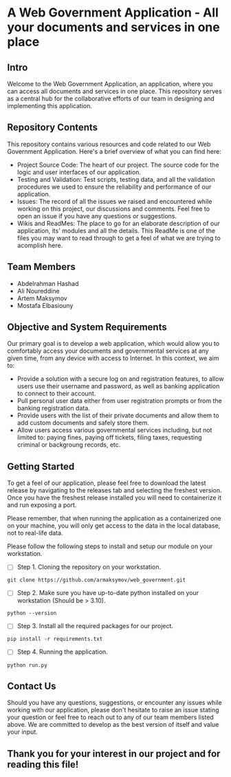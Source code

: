 # A Web Government Application - All your documents and services in one place

## Intro
  Welcome to the Web Government Application, an application, where you can access all documents and services in one place.
  This repository serves as a central hub for the collaborative efforts of our team in designing and implementing this application.

## Repository Contents
  This repository contains various resources and code related to our Web Government Application. 
  Here's a brief overview of what you can find here:
  - Project Source Code: The heart of our project. The source code for the logic and user interfaces of our application.
  - Testing and Validation: Test scripts, testing data, and all the validation procedures we used to ensure the reliability and performance of our application.
  - Issues: The record of all the issues we raised and encountered while working on this project, our discussions and comments. Feel free to open an issue if you have any questions or suggestions.
  - Wikis and ReadMes: The place to go for an elaborate description of our application, its' modules and all the details. This ReadMe is one of the files you may want to read through to get a feel of what we are trying to acomplish here.

## Team Members
  - Abdelrahman Hashad
  - Ali Noureddine
  - Artem Maksymov
  - Mostafa Elbasiouny

## Objective and System Requirements
  Our primary goal is to develop a web application, which would allow you to comfortably access your documents and governmental services at any given time, from any device with access to Internet. In this context, we aim to:
  - Provide a solution with a secure log on and registration features, to allow users use their username and password, as well as banking application to connect to their account.
  - Pull personal user data either from user registration prompts or from the banking registration data.
  - Provide users with the list of their private documents and allow them to add custom documents and safely store them.
  - Allow users access various governmental services including, but not limited to: paying fines, paying off tickets, filing taxes, requesting criminal or backgroung records, etc.

## Getting Started
  To get a feel of our application, please feel free to download the latest release by navigating to the releases tab and selecting the freshest version.
  Once you have the freshest release installed you will need to containerize it and run exposing a port.

  Please remember, that when running the application as a containerized one on your machine, you will only get access to the data in the local database, not to real-life data.

  Please follow the following steps to install and setup our module on your workstation.
  - [ ] Step 1. Cloning the repository on your workstation.
  ```
  git clone https://github.com/armaksymov/web_government.git
  ```

  - [ ] Step 2. Make sure you have up-to-date python installed on your workstation (Should be > 3.10).
  ```
  python --version
  ```

  - [ ] Step 3. Install all the required packages for our project.
  ```
  pip install -r requirements.txt
  ```

  - [ ] Step 4. Running the application.
  ```
  python run.py
  ```

## Contact Us
  Should you have any questions, suggestions, or encounter any issues while working with our application, please don't hesitate to raise an issue stating your question or feel free to reach out to any of our team members listed above.
  We are committed to develop as the best version of itself and value your input.

## Thank you for your interest in our project and for reading this file!
